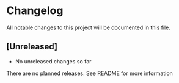 # Changelog

All notable changes to this project will be documented in this file.

## [Unreleased]
- No unreleased changes so far

There are no planned releases. See README for more information